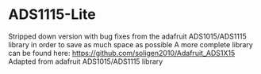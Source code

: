 # ADS1115-Lite
Stripped down version with bug fixes from the adafruit ADS1015/ADS1115 library in order to save as much space as possible
A more complete library can be found here: https://github.com/soligen2010/Adafruit_ADS1X15
Adapted from adafruit ADS1015/ADS1115 library
